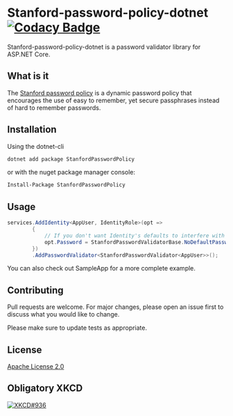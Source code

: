 # Stanford-password-policy-dotnet [![Codacy Badge](https://api.codacy.com/project/badge/Grade/ceff2f1be7474d31ad7e87cc5c1c8ff8)](https://www.codacy.com/app/dim5/stanford-password-policy-dotnet?utm_source=github.com&amp;utm_medium=referral&amp;utm_content=dim5/stanford-password-policy-dotnet&amp;utm_campaign=Badge_Grade)

Stanford-password-policy-dotnet is a password validator library for ASP.NET Core.

## What is it
The [Stanford password policy](https://uit.stanford.edu/service/accounts/passwords/quickguide) is a dynamic password policy that
encourages the use of easy to remember, yet secure passphrases instead of hard to remember passwords.

## Installation

Using the dotnet-cli
```bash
dotnet add package StanfordPasswordPolicy
```
or with the nuget package manager console:
```bash
Install-Package StanfordPasswordPolicy
```

## Usage

```csharp
services.AddIdentity<AppUser, IdentityRole>(opt =>
        {
            // If you don't want Identity's defaults to interfere with your new policy
            opt.Password = StanfordPasswordValidatorBase.NoDefaultPasswordOptions;
        })
        .AddPasswordValidator<StanfordPasswordValidator<AppUser>>();
```
You can also check out SampleApp for a more complete example.

## Contributing
Pull requests are welcome. For major changes, please open an issue first to discuss what you would like to change.

Please make sure to update tests as appropriate.

## License
[Apache License 2.0](https://choosealicense.com/licenses/apache-2.0/)

## Obligatory XKCD
[![XKCD#936](https://imgs.xkcd.com/comics/password_strength.png)](https://xkcd.com/936)
